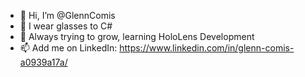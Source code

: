 - 👋 Hi, I’m @GlennComis
- 👀 I wear glasses to C#
- 🌱 Always trying to grow, learning HoloLens Development
- 📫 Add me on LinkedIn: https://www.linkedin.com/in/glenn-comis-a0939a17a/

<!---
GlennComis/GlennComis is a ✨ special ✨ repository because its `README.md` (this file) appears on your GitHub profile.
You can click the Preview link to take a look at your changes.
--->
